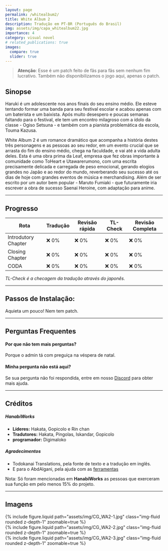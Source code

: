 ```yaml
---
layout: page
permalink: /whitealbum2/
title: White Album 2
description: Tradução em PT-BR (Português do Brasil)
img: assets/img/capa_whitealbum22.jpg
importance: 4
category: visual novel
# related_publications: true
images:
  compare: true
  slider: true
---
```


> **Atenção**: Esse é um patch feito de fãs para fãs sem nenhum fim lucrativo. Também não disponibilizamos o jogo aqui, apenas o patch.

## Sinopse

Haruki é um adolescente nos anos finais do seu ensino médio. Ele esteve tentando formar uma banda para seu festival escolar e acabou apenas com um baterista e um baixista. Após muito desespero e poucas semanas faltando para o festival, ele tem um encontro milagroso com a ídolo da classe - Ogiso Setsuna - e também com a pianista problemática da escola, Touma Kazusa.

White Album 2 é um romance dramático que acompanha a história destes três personagens e as pessoas ao seu redor, em um evento crucial que se arrasta do fim do ensino médio, chega na faculdade, e vai até a vida adulta deles. Esta é uma obra prima da Leaf, empresa que fez obras importante à comunidade como ToHeart e Utawarerumono, com uma escrita precisamente delicada e carregada de peso emocional, gerando elogios grandes no Japão e ao redor do mundo, reverberando seu sucesso até os dias de hoje com grandes eventos de música e merchandising. Além de ser escrito por um autor bem popular - Maruto Fumiaki - que futuramente iria escrever a obra de sucesso Saenai Heroine, com adaptação para anime.

---

## Progresso

| Rota   | Tradução | Revisão rápida | TL-Check | Revisão Completa |
|--------|----------|----------------|----------|------------------|
| Introdutory Chapter |  ❌ 0%   |  ❌ 0%         | ❌ 0%     | ❌ 0% |
| Closing Chapter |  ❌ 0%  | ❌ 0%       | ❌ 0%     | ❌ 0% |
| CODA |  ❌ 0%  | ❌ 0%       | ❌ 0%     | ❌ 0% |


_TL-Check é a checagem da tradução através do japonês._

---

## Passos de Instalação:
Aquieta um pouco! Nem tem patch.

---

## Perguntas Frequentes

#### Por que não tem mais perguntas?
Porque o admin tá com preguiça na véspera de natal.

#### Minha pergunta não está aqui?
Se sua pergunta não foi respondida, entre em nosso [Discord](https://discord.com/invite/ATTxJYuTvm) para obter mais ajuda.

---

## Créditos

##### **HanabiWorks**

-  **Líderes:** Hakata, Gopicolo e Rin chan
-  **Tradutores:**  Hakata, Pingolas, Iskandar, Gopicolo
-  **programador:** Digimaloko

##### **Agradecimentos**
- Todokanai Translations, pela fonte de texto e a tradução em inglês.
- E para o AbdAlgani, pela ajuda com as [ferramentas](https://github.com/abdalgani1/)

Nota: Só foram mencionadas em **HanabiWorks** as pessoas que exerceram sua função em pelo menos 15% do projeto.

---

## Imagens

<div class="row mt-3">
    <div class="col-sm mt-3 mt-md-0">
        {% include figure.liquid path="assets/img/CG_WA2-1.jpg" class="img-fluid rounded z-depth-1" zoomable=true %}
    </div>
    <div class="col-sm mt-3 mt-md-0">
        {% include figure.liquid path="assets/img/CG_WA2-2.jpg" class="img-fluid rounded z-depth-1" zoomable=true %}
    </div>
    <div class="col-sm mt-3 mt-md-0">
        {% include figure.liquid path="assets/img/CG_WA2-3.jpg" class="img-fluid rounded z-depth-1" zoomable=true %}
    </div>
</div>
